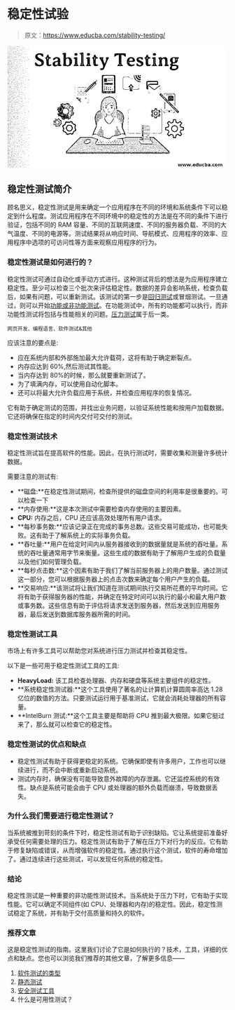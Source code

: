 # 稳定性试验

> 原文：<https://www.educba.com/stability-testing/>

![Stability Testing](img/62667f33f15f8449cfeb7d36d66c4c31.png)



## 稳定性测试简介

顾名思义，稳定性测试是用来确定一个应用程序在不同的环境和系统条件下可以稳定到什么程度。测试应用程序在不同环境中的稳定性的方法是在不同的条件下进行验证，包括不同的 RAM 容量、不同的互联网速度、不同的服务器负载、不同的大气温度、不同的电源等。测试结果将从响应时间、导航模式、应用程序的效率、应用程序中选项的可访问性等方面来观察应用程序的行为。

### 稳定性测试是如何进行的？

稳定性测试可通过自动化或手动方式进行。这种测试背后的想法是为应用程序建立稳定性。至少可以检查三个批次来评估稳定性。数据的差异会影响系统，检查负载后，如果有问题，可以重新测试。该测试的第一步是[回归测试](https://www.educba.com/regression-testing/)或冒烟测试。一旦通过，则可以开始[功能或非功能测试](https://www.educba.com/functional-testing-vs-non-functional-testing/)。在功能测试中，所有的功能都可以执行，而非功能性测试将包括与性能相关的问题。[压力测试](https://www.educba.com/what-is-stress-testing/)属于后一类。

<small>网页开发、编程语言、软件测试&其他</small>

应该注意的要点是:

*   应在系统内部和外部施加最大允许载荷，这将有助于确定断裂点。
*   内存应达到 60%,然后测试其性能。
*   当内存达到 80%的时候，那么就要重新测试了。
*   为了填满内存，可以使用自动化脚本。
*   还可以将最大允许负载应用于系统，并检查应用程序的恢复情况。

它有助于确定测试的范围，并找出业务问题，以验证系统性能和按用户加载数据。它还将确保在指定的时间内交付可交付的测试。

### 稳定性测试技术

稳定性测试旨在提高软件的性能。因此，在执行测试时，需要收集和测量许多统计数据。

需要注意的测试有:

*   **磁盘:**在稳定性测试期间，检查所提供的磁盘空间的利用率是很重要的。可以检查一下
*   **内存使用:**这是本次测试中需要检查内存使用的主要因素。
*   **CPU:** 内存之后，CPU 还应该高效处理所有用户请求。
*   **每秒事务数:**应该记录正在完成的事务总数。这些交易可能成功，也可能失败。这有助于了解系统上的实际事务负载。
*   **吞吐量:**用户在给定时间内从服务器接收到的数据量就是系统的吞吐量。系统的吞吐量通常用字节来衡量。这些生成的数据有助于了解用户生成的负载量以及他们如何管理负载。
*   **每秒点击数:**这个因素有助于我们了解当前服务器上的用户数量。通过测试这一部分，您可以根据服务器上的点击次数来确定每个用户产生的负载。
*   **交易响应:**该测试将让我们知道在测试期间执行交易所花费的平均时间。它将有助于获得服务器的性能，并确定在特定时间可以执行的最小和最大用户数或事务数。这些信息有助于评估将请求发送到服务器，然后发送到应用服务器，最后发送到数据库服务器所需的时间。

### 稳定性测试工具

市场上有许多工具可以帮助您对系统进行压力测试并检查其稳定性。

以下是一些可用于稳定性测试工具的工具:

*   **HeavyLoad:** 该工具检查处理器、内存和硬盘等系统主要组件的稳定性。
*   **系统稳定性测试器:**这个工具使用了著名的让计算机计算圆周率高达 1.28 亿位的数值的方法。只要测试运行用于基准测试，它就会消耗处理器的所有容量。
*   **IntelBurn 测试:**这个工具主要是帮助将 CPU 推到最大极限。如果它挺过来了，那么就可以检查它的稳定性。

### 稳定性测试的优点和缺点

*   稳定性测试有助于获得更稳定的系统。它确保即使有许多用户，工作也可以继续进行，而不会中断或重新启动系统。
*   测试内存时，确保没有可能导致意外故障的内存泄漏。它还监控系统的有效性。缺点是系统可能会由于 CPU 或处理器的额外负载而崩溃，导致数据丢失。

### 为什么我们需要进行稳定性测试？

当系统被推到苛刻的条件下时，稳定性测试有助于识别缺陷。它让系统提前准备好承受任何需要处理的压力。稳定性测试有助于了解在压力下对行为的反应。它有助于修复缺陷或错误，从而增强软件的稳定性。通过执行这个测试，软件的寿命增加了。通过连续进行这些测试，可以发现任何系统的稳定性。

### 结论

稳定性测试是一种重要的非功能性测试技术。当系统处于压力下时，它有助于实现性能。它可以确定不同组件(如 CPU、处理器和内存)的稳定性。因此，稳定性测试稳定了系统，并有助于交付高质量和持久的软件。

### 推荐文章

这是稳定性测试的指南。这里我们讨论了它是如何执行的？技术，工具，详细的优点和缺点。您也可以浏览我们推荐的其他文章，了解更多信息——

1.  [软件测试的类型](https://www.educba.com/types-of-software-testing/)
2.  [静态测试](https://www.educba.com/static-testing/)
3.  [安全测试工具](https://www.educba.com/security-testing-tools/)
4.  什么是可用性测试？





